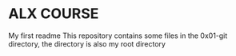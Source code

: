 # ALX COURSE
My first readme
This repository contains some files in the 0x01-git directory, the directory is also my root directory
